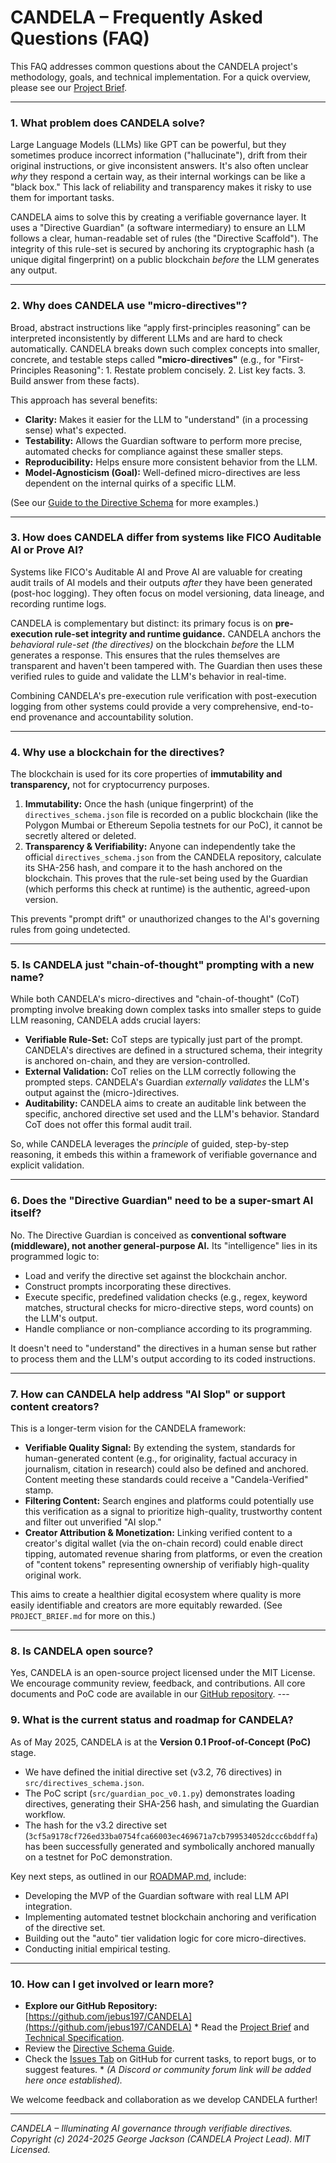 # CANDELA – Frequently Asked Questions (FAQ)

This FAQ addresses common questions about the CANDELA project's methodology, goals, and technical implementation. For a quick overview, please see our [Project Brief](PROJECT_BRIEF.md).

---

### 1. What problem does CANDELA solve?

Large Language Models (LLMs) like GPT can be powerful, but they sometimes produce incorrect information ("hallucinate"), drift from their original instructions, or give inconsistent answers. It's also often unclear *why* they respond a certain way, as their internal workings can be like a "black box." This lack of reliability and transparency makes it risky to use them for important tasks.

CANDELA aims to solve this by creating a verifiable governance layer. It uses a "Directive Guardian" (a software intermediary) to ensure an LLM follows a clear, human-readable set of rules (the "Directive Scaffold"). The integrity of this rule-set is secured by anchoring its cryptographic hash (a unique digital fingerprint) on a public blockchain *before* the LLM generates any output.

---

### 2. Why does CANDELA use "micro-directives"?

Broad, abstract instructions like “apply first-principles reasoning” can be interpreted inconsistently by different LLMs and are hard to check automatically. CANDELA breaks down such complex concepts into smaller, concrete, and testable steps called **"micro-directives"** (e.g., for "First-Principles Reasoning": 1. Restate problem concisely. 2. List key facts. 3. Build answer from these facts).

This approach has several benefits:
* **Clarity:** Makes it easier for the LLM to "understand" (in a processing sense) what's expected.
* **Testability:** Allows the Guardian software to perform more precise, automated checks for compliance against these smaller steps.
* **Reproducibility:** Helps ensure more consistent behavior from the LLM.
* **Model-Agnosticism (Goal):** Well-defined micro-directives are less dependent on the internal quirks of a specific LLM.

(See our [Guide to the Directive Schema](directives_README.md) for more examples.)

---

### 3. How does CANDELA differ from systems like FICO Auditable AI or Prove AI?

Systems like FICO's Auditable AI and Prove AI are valuable for creating audit trails of AI models and their outputs *after* they have been generated (post-hoc logging). They often focus on model versioning, data lineage, and recording runtime logs.

CANDELA is complementary but distinct: its primary focus is on **pre-execution rule-set integrity and runtime guidance.** CANDELA anchors the *behavioral rule-set (the directives)* on the blockchain *before* the LLM generates a response. This ensures that the rules themselves are transparent and haven't been tampered with. The Guardian then uses these verified rules to guide and validate the LLM's behavior in real-time.

Combining CANDELA's pre-execution rule verification with post-execution logging from other systems could provide a very comprehensive, end-to-end provenance and accountability solution.

---

### 4. Why use a blockchain for the directives?

The blockchain is used for its core properties of **immutability and transparency,** not for cryptocurrency purposes.

1.  **Immutability:** Once the hash (unique fingerprint) of the `directives_schema.json` file is recorded on a public blockchain (like the Polygon Mumbai or Ethereum Sepolia testnets for our PoC), it cannot be secretly altered or deleted.
2.  **Transparency & Verifiability:** Anyone can independently take the official `directives_schema.json` from the CANDELA repository, calculate its SHA-256 hash, and compare it to the hash anchored on the blockchain. This proves that the rule-set being used by the Guardian (which performs this check at runtime) is the authentic, agreed-upon version.

This prevents "prompt drift" or unauthorized changes to the AI's governing rules from going undetected.

---

### 5. Is CANDELA just "chain-of-thought" prompting with a new name?

While both CANDELA's micro-directives and "chain-of-thought" (CoT) prompting involve breaking down complex tasks into smaller steps to guide LLM reasoning, CANDELA adds crucial layers:

* **Verifiable Rule-Set:** CoT steps are typically just part of the prompt. CANDELA's directives are defined in a structured schema, their integrity is anchored on-chain, and they are version-controlled.
* **External Validation:** CoT relies on the LLM correctly following the prompted steps. CANDELA's Guardian *externally validates* the LLM's output against the (micro-)directives.
* **Auditability:** CANDELA aims to create an auditable link between the specific, anchored directive set used and the LLM's behavior. Standard CoT does not offer this formal audit trail.

So, while CANDELA leverages the *principle* of guided, step-by-step reasoning, it embeds this within a framework of verifiable governance and explicit validation.

---

### 6. Does the "Directive Guardian" need to be a super-smart AI itself?

No. The Directive Guardian is conceived as **conventional software (middleware), not another general-purpose AI.** Its "intelligence" lies in its programmed logic to:
* Load and verify the directive set against the blockchain anchor.
* Construct prompts incorporating these directives.
* Execute specific, predefined validation checks (e.g., regex, keyword matches, structural checks for micro-directive steps, word counts) on the LLM's output.
* Handle compliance or non-compliance according to its programming.

It doesn't need to "understand" the directives in a human sense but rather to process them and the LLM's output according to its coded instructions.

---

### 7. How can CANDELA help address "AI Slop" or support content creators?

This is a longer-term vision for the CANDELA framework:

* **Verifiable Quality Signal:** By extending the system, standards for human-generated content (e.g., for originality, factual accuracy in journalism, citation in research) could also be defined and anchored. Content meeting these standards could receive a "Candela-Verified" stamp.
* **Filtering Content:** Search engines and platforms could potentially use this verification as a signal to prioritize high-quality, trustworthy content and filter out unverified "AI slop."
* **Creator Attribution & Monetization:** Linking verified content to a creator's digital wallet (via the on-chain record) could enable direct tipping, automated revenue sharing from platforms, or even the creation of "content tokens" representing ownership of verifiably high-quality original work.

This aims to create a healthier digital ecosystem where quality is more easily identifiable and creators are more equitably rewarded. (See `PROJECT_BRIEF.md` for more on this.)

---

### 8. Is CANDELA open source?

Yes, CANDELA is an open-source project licensed under the MIT License. We encourage community review, feedback, and contributions. All core documents and PoC code are available in our [GitHub repository](https://github.com/jebus197/CANDELA). ---

### 9. What is the current status and roadmap for CANDELA?

As of May 2025, CANDELA is at the **Version 0.1 Proof-of-Concept (PoC)** stage.
* We have defined the initial directive set (v3.2, 76 directives) in `src/directives_schema.json`.
* The PoC script (`src/guardian_poc_v0.1.py`) demonstrates loading directives, generating their SHA-256 hash, and simulating the Guardian workflow.
* The hash for the v3.2 directive set (`3cf5a9178cf726ed33ba0754fca66003ec469671a7cb799534052dccc6bddffa`) has been successfully generated and symbolically anchored manually on a testnet for PoC demonstration.

Key next steps, as outlined in our [ROADMAP.md](ROADMAP.md), include:
* Developing the MVP of the Guardian software with real LLM API integration.
* Implementing automated testnet blockchain anchoring and verification of the directive set.
* Building out the "auto" tier validation logic for core micro-directives.
* Conducting initial empirical testing.

---

### 10. How can I get involved or learn more?

* **Explore our GitHub Repository:** [https://github.com/jebus197/CANDELA](https://github.com/jebus197/CANDELA) * Read the [Project Brief](docs/PROJECT_BRIEF.md) and [Technical Specification](TECH_SPEC.md).
* Review the [Directive Schema Guide](docs/directives_README.md).
* Check the [Issues Tab](https://github.com/jebus197/CANDELA/issues) on GitHub for current tasks, to report bugs, or to suggest features. * *(A Discord or community forum link will be added here once established).*

We welcome feedback and collaboration as we develop CANDELA further!

---

*CANDELA – Illuminating AI governance through verifiable directives.*
*Copyright (c) 2024-2025 George Jackson (CANDELA Project Lead). MIT Licensed.*